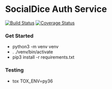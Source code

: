 
# SocialDice Auth Service
[![Build Status](https://travis-ci.org/SWE-AGGERS/SocialDice.svg?branch=reactions)](https://travis-ci.org/SWE-AGGERS/SocialDice)
[![Coverage Status](https://coveralls.io/repos/github/SWE-AGGERS/SocialDice/badge.svg?branch=develop)](https://coveralls.io/github/SWE-AGGERS/SocialDice?branch=develop)

### Get Started
* python3 -m venv venv
* . ./venv/bin/activate
* pip3 install -r requirements.txt

### Testing
* tox TOX_ENV=py36
